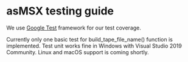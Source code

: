 # asMSX testing guide

We use [Google Test](https://github.com/google/googletest/blob/master/googletest/docs/primer.md) framework for our test coverage.

Currently only one basic test for build_tape_file_name() function is implemented.
Test unit works fine in Windows with Visual Studio 2019 Community.
Linux and macOS support is coming shortly.
